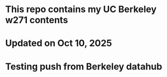 # This repo contains my UC Berkeley w271 contents

# Updated on Oct 10, 2025

# Testing push from Berkeley datahub